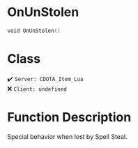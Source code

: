 # OnUnStolen
```lua
void OnUnStolen()
```
# Class
✔️ `Server: CDOTA_Item_Lua`  
❌ `Client: undefined`  

# Function Description
Special behavior when lost by Spell Steal.
